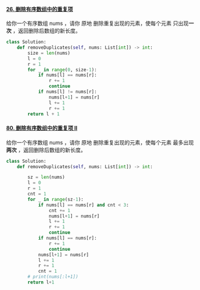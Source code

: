 #### [26. 删除有序数组中的重复项](https://leetcode-cn.com/problems/remove-duplicates-from-sorted-array/)

给你一个有序数组 nums ，请你 原地 删除重复出现的元素，使每个元素 只出现**一次** ，返回删除后数组的新长度。

```python
class Solution:
    def removeDuplicates(self, nums: List[int]) -> int:
        size = len(nums)
        l = 0
        r = 1
        for _ in range(0, size-1):
            if nums[l] == nums[r]:
                r += 1
                continue
            if nums[l] != nums[r]:
                nums[l+1] = nums[r]
                l += 1
                r += 1
        return l + 1
```
#### [80. 删除有序数组中的重复项 II](https://leetcode-cn.com/problems/remove-duplicates-from-sorted-array-ii/)

给你一个有序数组 nums ，请你 原地 删除重复出现的元素，使每个元素 最多出现**两次** ，返回删除后数组的新长度。

```python
class Solution:
    def removeDuplicates(self, nums: List[int]) -> int:

        sz = len(nums)
        l = 0
        r = 1
        cnt = 1
        for _ in range(sz-1):
            if nums[l] == nums[r] and cnt < 3:
                cnt += 1
                nums[l+1] = nums[r]
                l += 1
                r += 1
                continue
            if nums[l] == nums[r]:
                r += 1
                continue
            nums[l+1] = nums[r]
            l += 1
            r += 1
            cnt = 1
        # print(nums[:l+1])
        return l+1
```
